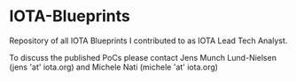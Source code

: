 # IOTA-Blueprints
Repository of all IOTA Blueprints I contributed to as IOTA Lead Tech Analyst.

To discuss the published PoCs please contact Jens Munch Lund-Nielsen (jens 'at' iota.org) and Michele Nati (michele 'at' iota.org)
